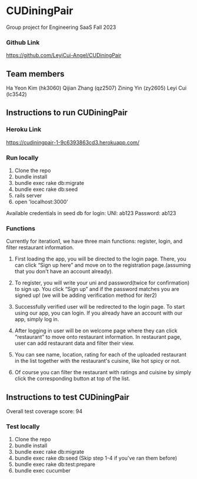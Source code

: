 # CUDiningPair
Group project for Engineering SaaS Fall 2023

### Github Link
https://github.com/LeyiCui-Angel/CUDiningPair

## Team members
Ha Yeon Kim (hk3060)
Qijian Zhang (qz2507)
Zining Yin (zy2605)
Leyi Cui (lc3542)

## Instructions to run CUDiningPair

### Heroku Link
https://cudiningpair-1-9c6393863cd3.herokuapp.com/

### Run locally
1. Clone the repo
2. bundle install
3. bundle exec rake db:migrate
4. bundle exec rake db:seed
5. rails server
6. open 'localhost:3000'

Available credentials in seed db for login:
UNI: ab123
Password: ab123

### Functions
Currently for iteration1, we have three main functions: register, login, and filter restaurant information.

1. First loading the app, you will be directed to the login page. There, you can click “Sign up here” and move on to the registration page.(assuming that you don't have an account already).

2. To register, you will write your uni and password(twice for confirmation) to sign up. You click “Sign up” and if the password matches you are signed up! (we will be adding verification method for iter2)

3. Successfully verified user will be redirected to the login page. To start using our app, you can login. If you already have an account with our app, simply log in.

4. After logging in user will be on welcome page where they can click “restaurant” to move onto restaurant information. In restaurant page, user can add restaurant data and filter their view.

5. You can see name, location, rating for each of the uploaded restaurant in the list together with the restaurant's cuisine, like hot spicy or not.

6. Of course you can filter the restaurant with ratings and cuisine by simply click the corresponding button at top of the list.


## Instructions to test CUDiningPair
Overall test coverage score: 94

### Test locally
1. Clone the repo
2. bundle install
3. bundle exec rake db:migrate
4. bundle exec rake db:seed
(Skip step 1-4 if you've ran them before)
5. bundle exec rake db:test:prepare
6. bundle exec cucumber